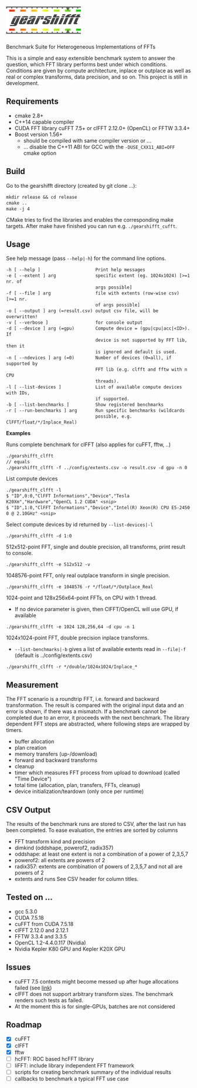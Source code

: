 # ![gearshifft](images/gearshifft_logo_img_100.png)

Benchmark Suite for Heterogeneous Implementations of FFTs

This is a simple and easy extensible benchmark system to answer the question, which FFT library performs best under which conditions.
Conditions are given by compute architecture, inplace or outplace as well as real or complex transforms, data precision, and so on.
This project is still in development. 

## Requirements

- cmake 2.8+
- C++14 capable compiler
- CUDA FFT library cuFFT 7.5+ or clFFT 2.12.0+ (OpenCL) or FFTW 3.3.4+
- Boost version 1.56+
  - should be compiled with same compiler version or ...
  - ... disable the C++11 ABI for GCC with the `-DUSE_CXX11_ABI=OFF` cmake option 

## Build
Go to the gearshifft directory (created by git clone ...):
```
mkdir release && cd release
cmake ..
make -j 4
```
CMake tries to find the libraries and enables the corresponding make targets.
After make have finished you can run e.g. `./gearshifft_cufft`.

## Usage

See help message (pass `--help|-h`) for the command line options.
```
-h [ --help ]                     Print help messages
-e [ --extent ] arg               specific extent (eg. 1024x1024) [>=1 nr. of
                                  args possible]
-f [ --file ] arg                 file with extents (row-wise csv) [>=1 nr.
                                  of args possible]
-o [ --output ] arg (=result.csv) output csv file, will be overwritten!
-v [ --verbose ]                  for console output
-d [ --device ] arg (=gpu)        Compute device = (gpu|cpu|acc|<ID>). If
                                  device is not supported by FFT lib, then it
                                  is ignored and default is used.
-n [ --ndevices ] arg (=0)        Number of devices (0=all), if supported by
                                  FFT lib (e.g. clfft and fftw with n CPU
                                  threads).
-l [ --list-devices ]             List of available compute devices with IDs,
                                  if supported.
-b [ --list-benchmarks ]          Show registered benchmarks
-r [ --run-benchmarks ] arg       Run specific benchmarks (wildcards
                                  possible, e.g. ClFFT/float/*/Inplace_Real)
```
**Examples**

Runs complete benchmark for clFFT (also applies for cuFFT, fftw, ..)
```
./gearshifft_clfft
// equals
./gearshifft_clfft -f ../config/extents.csv -o result.csv -d gpu -n 0
```
List compute devices
```
./gearshifft_clfft -l
$ "ID",0:0,"ClFFT Informations","Device","Tesla K20Xm","Hardware","OpenCL 1.2 CUDA" <snip>
$ "ID",1:0,"ClFFT Informations","Device","Intel(R) Xeon(R) CPU E5-2450 0 @ 2.10GHz" <snip>
```
Select compute devices by id returned by `--list-devices|-l`
```
./gearshifft_clfft -d 1:0
```
512x512-point FFT, single and double precision, all transforms, print result to console.
```
./gearshifft_clfft -e 512x512 -v
```
1048576-point FFT, only real outplace transform in single precision.
```
./gearshifft_clfft -e 1048576 -r */float/*/Outplace_Real
```
1024-point and 128x256x64-point FFTs, on CPU with 1 thread.
- If no device parameter is given, then ClFFT/OpenCL will use GPU, if available
```
./gearshifft_clfft -e 1024 128,256,64 -d cpu -n 1
```
1024x1024-point FFT, double precision inplace transforms.
- `--list-benchmarks|-b` gives a list of available extents read in `--file|-f` (default is ../config/extents.csv)
```
./gearshifft_clfft -r */double/1024x1024/Inplace_*
```

## Measurement

The FFT scenario is a roundtrip FFT, i.e. forward and backward transformation.
The result is compared with the original input data and an error is shown, if there was a mismatch.
If a benchmark cannot be completed due to an error, it proceeds with the next benchmark.
The library dependent FFT steps are abstracted, where following steps are wrapped by timers.
- buffer allocation
- plan creation
- memory transfers (up-/download)
- forward and backward transforms
- cleanup
- timer which measures FFT process from upload to download (called "Time Device")
- total time (allocation, plan, transfers, FFTs, cleanup)
- device initialization/teardown (only once per runtime)

## CSV Output

The results of the benchmark runs are stored to CSV, after the last run has been completed.
To ease evaluation, the entries are sorted by columns 
- FFT transform kind and precision
- dimkind (oddshape, powerof2, radix357)
 - oddshape: at least one extent is not a combination of a power of 2,3,5,7
 - powerof2: all extents are powers of 2
 - radix357: extents are combination of powers of 2,3,5,7 and not all are powers of 2
- extents and runs
See CSV header for column titles.

## Tested on ...

- gcc 5.3.0
- CUDA 7.5.18
- cuFFT from CUDA 7.5.18
- clFFT 2.12.0 and 2.12.1
- FFTW 3.3.4 and 3.3.5
- OpenCL 1.2-4.4.0.117 (Nvidia)
- Nvidia Kepler K80 GPU and Kepler K20X GPU

## Issues

- cuFFT 7.5 contexts might become messed up after huge allocations failed (see [link](https://devtalk.nvidia.com/default/topic/956093/gpu-accelerated-libraries/cufft-out-of-memory-yields-quot-irreparable-quot-context/))
- clFFT does not support arbitrary transform sizes. The benchmark renders such tests as failed.
- At the moment this is for single-GPUs, batches are not considered

## Roadmap

- [x] cuFFT
- [x] clFFT
- [x] fftw
- [ ] hcFFT: ROC based hcFFT library
- [ ] liFFT: include library independent FFT framework
- [ ] scripts for creating benchmark summary of the individual results
- [ ] callbacks to benchmark a typical FFT use case
